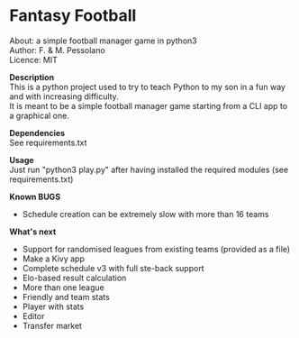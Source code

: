 # Fantasy Football  
About:      a simple football manager game in python3  
Author:     F. & M. Pessolano  
Licence:    MIT  

**Description**  
This is a python project used to try to teach Python to my son in a fun way and with increasing difficulty.  
It is meant to be a simple football manager game starting from a CLI app to a graphical one.    

**Dependencies**  
See requirements.txt  

**Usage**  
Just run "python3 play.py" after having installed the required modules (see requirements.txt)  

**Known BUGS**  
 - Schedule creation can be extremely slow with more than 16 teams  

**What's next**  
 - Support for randomised leagues from existing teams (provided as a file)  
 - Make a Kivy app  
 - Complete schedule v3 with full ste-back support  
 - Elo-based result calculation  
 - More than one league  
 - Friendly and team stats  
 - Player with stats  
 - Editor  
 - Transfer market  





